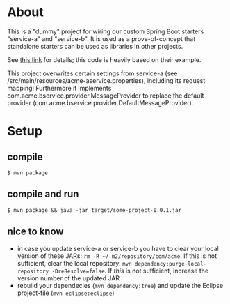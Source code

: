 # About

This is a "dummy" project for wiring our custom Spring Boot starters "service-a" and "service-b". It is used as a prove-of-concept that standalone starters can be used as libraries in other projects.

See [this link](https://blog.codecentric.de/en/2014/11/extending-spring-boot-five-steps-writing-spring-boot-starter/) for details; this code is heavily based on their example.

This project overwrites certain settings from service-a (see /src/main/resources/acme-aservice.properties), including its request mapping! Furthermore it implements com.acme.bservice.provider.MessageProvider to replace the default provider (com.acme.bservice.provider.DefaultMessageProvider).

# Setup

## compile

	$ mvn package

## compile and run

	$ mvn package && java -jar target/some-project-0.0.1.jar

## nice to know

- in case you update service-a or service-b you have to clear your local version of these JARs: `rm -R ~/.m2/repository/com/acme`. If this is not sufficient, clear the local repository: `mvn dependency:purge-local-repository -DreResolve=false`. If *this* is not sufficient, increase the version number of the updated JAR
- rebuild your dependecies (`mvn dependency:tree`) and update the Eclipse project-file (`mvn eclipse:eclipse`)

